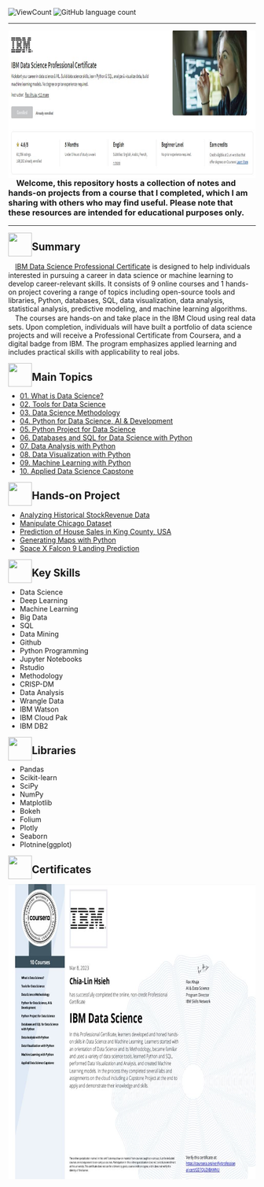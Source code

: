 ![ViewCount](https://views.whatilearened.today/views/github/ChiaLinz/IBM_Data_Science_Professional_Certificate.svg?cache=remove)
![GitHub language count](https://img.shields.io/github/languages/count/ChiaLinz/IBM_Data_Science_Professional_Certificate?style=flat)
_________________
   <a href="https://www.coursera.org/professional-certificates/ibm-data-science"><img src="https://github.com/ChiaLinz/IBM_Data_Science_Professional_Certificate/blob/main/11.%20Certificates/IBM%20DS.JPG" align="left" height="300" ></a>   







### 　&#8194;&#8194;Welcome, this repository hosts a collection of notes and hands-on projects from a course that I completed, which I am sharing with others who may find useful. Please note that these resources are intended for educational purposes only. 
 _________________

  

  
<a href="url"><img src="https://user-images.githubusercontent.com/93101704/223903588-fd196e4b-c840-495a-9207-b79ca5874349.png" align="left" height="48" width="48" ></a>
## Summary


 　[IBM Data Science Professional Certificate](https://www.coursera.org/professional-certificates/ibm-data-science) is designed to help individuals interested in pursuing a career in data science or machine learning to develop career-relevant skills. It consists of 9 online courses and 1 hands-on project covering a range of topics including open-source tools and libraries, Python, databases, SQL, data visualization, data analysis, statistical analysis, predictive modeling, and machine learning algorithms.
 　The courses are hands-on and take place in the IBM Cloud using real data sets. Upon completion, individuals will have built a portfolio of data science projects and will receive a Professional Certificate from Coursera, and a digital badge from IBM. The program emphasizes applied learning and includes practical skills with applicability to real jobs.

 <a href="url"><img src="https://user-images.githubusercontent.com/93101704/222638742-f320726e-c9e3-4d19-a293-73edda6c7932.png" align="left" height="48" width="48" ></a>
##  Main Topics 
  * [01. What is Data Science?](https://github.com/ChiaLinz/IBM_Data_Science_Professional_Certificate/tree/main/01.%20%20What%20is%20Data%20Science%3F)
  * [02. Tools for Data Science](https://github.com/ChiaLinz/IBM_Data_Science_Professional_Certificate/tree/main/02.%20Tools%20for%20Data%20Science)
  * [03. Data Science Methodology](https://github.com/ChiaLinz/IBM_Data_Science_Professional_Certificate/tree/main/03.%20%20Data%20Science%20Methodology)
  * [04. Python for Data Science, AI & Development](https://github.com/ChiaLinz/IBM_Data_Science_Professional_Certificate/tree/main/04.%20%20Python%20for%20Data%20Science%2C%20AI%20%26%20Development)
  * [05. Python Project for Data Science](https://github.com/ChiaLinz/IBM_Data_Science_Professional_Certificate/tree/main/05.%20%20Python%20Project%20for%20Data%20Science)
  * [06. Databases and SQL for Data Science with Python](https://github.com/ChiaLinz/IBM_Data_Science_Professional_Certificate/tree/main/06.%20%20Databases%20and%20SQL%20for%20Data%20Science%20with%20Python)
  * [07. Data Analysis with Python](https://github.com/ChiaLinz/IBM_Data_Science_Professional_Certificate/tree/main/07.%20%20Data%20Analysis%20with%20Python)
  * [08. Data Visualization with Python](https://github.com/ChiaLinz/IBM_Data_Science_Professional_Certificate/tree/main/08.%20%20Data%20Visualization%20with%20Python)
  * [09. Machine Learning with Python](https://github.com/ChiaLinz/IBM_Data_Science_Professional_Certificate/tree/main/09.%20%20Machine%20Learning%20with%20Python)
  * [10. Applied Data Science Capstone](https://github.com/ChiaLinz/IBM_Data_Science_Professional_Certificate/tree/main/10.%20Applied%20Data%20Science%20Capstone)

 
<a href="url"><img src="https://user-images.githubusercontent.com/93101704/224516359-7fb04da1-1521-4b0f-95be-e6af5adace81.png" align="left" height="48" width="48" ></a> 
##  Hands-on Project 

  * [Analyzing Historical StockRevenue Data](https://github.com/ChiaLinz/IBM_Data_Science_Professional_Certificate/blob/main/05.%20%20Python%20Project%20for%20Data%20Science/readme.md)
  * [Manipulate Chicago Dataset](https://github.com/ChiaLinz/IBM_Data_Science_Professional_Certificate/blob/main/06.%20%20Databases%20and%20SQL%20for%20Data%20Science%20with%20Python/readme.md)
  * [Prediction of House Sales in King County, USA](https://github.com/ChiaLinz/IBM_Data_Science_Professional_Certificate/blob/main/07.%20%20Data%20Analysis%20with%20Python/readme.md)
  * [Generating Maps with Python](https://github.com/ChiaLinz/IBM_Data_Science_Professional_Certificate/blob/main/08.%20%20Data%20Visualization%20with%20Python/readme.md)
  * [Space X Falcon 9 Landing Prediction](https://github.com/ChiaLinz/IBM_Data_Science_Professional_Certificate/blob/main/10.%20Applied%20Data%20Science%20Capstone/readme.md)

 
 <a href="url"><img src="https://user-images.githubusercontent.com/93101704/222638910-af998087-8417-4102-be5b-6cf3c0945f51.png" align="left" height="48" width="48" ></a>
##  Key Skills 
  * Data Science
  * Deep Learning
  * Machine Learning
  * Big Data
  * SQL
  * Data Mining
  * Github
  * Python Programming
  * Jupyter Notebooks
  * Rstudio
  * Methodology
  * CRISP-DM
  * Data Analysis
  * Wrangle Data
  * IBM Watson 
  * IBM Cloud Pak
  * IBM DB2
  
 <a href="url"><img src="https://user-images.githubusercontent.com/93101704/224536178-f5286edf-1a04-4a45-87b7-b171e5a31b11.png" align="left" height="48" width="48" ></a>
## Libraries
  * Pandas
  * Scikit-learn
  * SciPy
  * NumPy
  * Matplotlib
  * Bokeh
  * Folium
  * Plotly
  * Seaborn
  * Plotnine(ggplot)


<a href="url"><img src="https://user-images.githubusercontent.com/93101704/222639172-776dc817-d4a7-438b-bc7b-3b29c5d61f3a.png" align="left" height="48" width="48" ></a>   
 ##  Certificates 
 
   

  <a href="https://www.coursera.org/account/accomplishments/specialization/certificate/GD7QUZVBAWNU"><img src="https://github.com/ChiaLinz/IBM_Data_Science_Professional_Certificate/blob/main/11.%20Certificates/IBM%20Data%20Science%20Certificate.JPG" align="left" height="600" ></a>   



